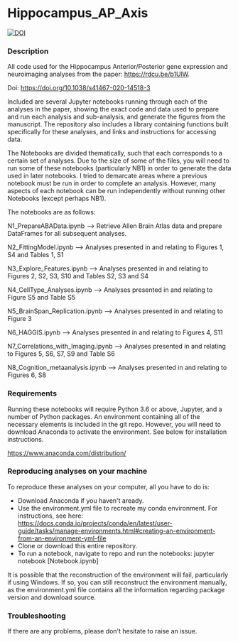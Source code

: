 # Hippocampus_AP_Axis

[![DOI](https://zenodo.org/badge/134175281.svg)](https://zenodo.org/badge/latestdoi/134175281)


### Description
All code used for the Hippocampus Anterior/Posterior gene expression and neuroimaging analyses from the paper: https://rdcu.be/b1UlW. 

Doi: https://doi.org/10.1038/s41467-020-14518-3


Included are several Jupyter notebooks running through each of the analyses in the paper, showing the exact code and data used to prepare and run each analysis and sub-analysis, and generate the figures from the manuscript. The repository also includes a library containing functions built specifically for these analyses, and links and instructions for accessing data.

The Notebooks are divided thematically, such that each corresponds to a certain set of analyses. Due to the size of some of the files, you will need to run some of these notebooks (particularly NB1) in order to generate the data used in later notebooks. I tried to demarcate areas where a previous notebook must be run in order to complete an analysis. However, many aspects of each notebook can be run independently without running other Notebooks (except perhaps NB1).

The notebooks are as follows:

N1_PrepareABAData.ipynb --> Retrieve Allen Brain Atlas data and prepare DataFrames for all subsequent analyses.

N2_FittingModel.ipynb --> Analyses presented in and relating to Figures 1, S4 and Tables 1, S1

N3_Explore_Features.ipynb --> Analyses presented in and relating to Figures 2, S2, S3, S10 and Tables S2, S3 and S4

N4_CellType_Analyses.ipynb --> Analyses presented in and relating to Figure S5 and Table S5

N5_BrainSpan_Replication.ipynb --> Analyses presented in and relating to Figure 3

N6_HAGGIS.ipynb --> Analyses presented in and relating to Figures 4, S11

N7_Correlations_with_Imaging.ipynb --> Analyses presented in and relating to Figures 5, S6, S7, S9 and Table S6

N8_Cognition_metaanalysis.ipynb --> Analyses presented in and relating to Figures 6, S8

### Requirements

Running these notebooks will require Python 3.6 or above, Jupyter, and a number of Python packages. An environment containing all of the necessary elements is included in the git repo. However, you will need to download Anaconda to activate the environment. See below for installation instructions.

https://www.anaconda.com/distribution/

### Reproducing analyses on your machine

To reproduce these analyses on your computer, all you have to do is:
* Download Anaconda if you haven't aready.
* Use the environment.yml file to recreate my conda environment. For instructions, see here: https://docs.conda.io/projects/conda/en/latest/user-guide/tasks/manage-environments.html#creating-an-environment-from-an-environment-yml-file
* Clone or download this entire repository. 
* To run a notebook, navigate to repo and run the notebooks: jupyter notebook [Notebook.ipynb]

It is possible that the reconstruction of the environment will fail, particularly if using Windows. If so, you can still reconstruct the environment manually, as the environment.yml file contains all the information regarding package version and download source.

### Troubleshooting
If there are any problems, please don't hesitate to raise an issue.

